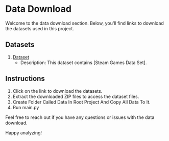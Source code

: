 # Data Download

Welcome to the data download section. Below, you'll find links to download the datasets used in this project.

## Datasets

1. [Dataset](https://www.kaggle.com/datasets/nikdavis/steam-store-games)
   - Description: This dataset contains [Steam Games Data Set].


## Instructions

1. Click on the link to download the datasets.
2. Extract the downloaded ZIP files to access the dataset files.
3. Create Folder Called Data In Root Project And Copy All Data To It.
4. Run main.py

Feel free to reach out if you have any questions or issues with the data download.

Happy analyzing!

